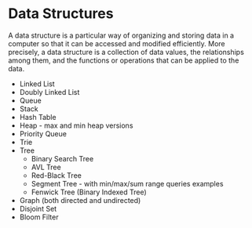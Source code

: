 # Data Structures
A data structure is a particular way of organizing and storing data in a computer so that it can be accessed and modified efficiently. More precisely, a data structure is a collection of data values, the relationships among them, and the functions or operations that can be applied to the data.

* Linked List
* Doubly Linked List
* Queue
* Stack
* Hash Table
* Heap - max and min heap versions
* Priority Queue
* Trie
* Tree
    * Binary Search Tree
    * AVL Tree
    * Red-Black Tree
    * Segment Tree - with min/max/sum range queries examples
    * Fenwick Tree (Binary Indexed Tree)
* Graph (both directed and undirected)
* Disjoint Set
* Bloom Filter